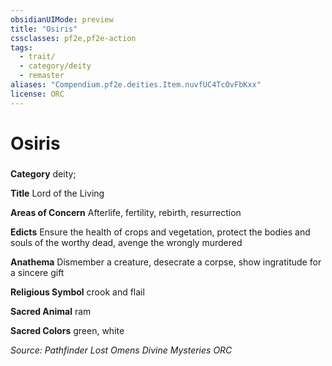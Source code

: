 ```yaml
---
obsidianUIMode: preview
title: "Osiris"
cssclasses: pf2e,pf2e-action
tags:
  - trait/
  - category/deity
  - remaster
aliases: "Compendium.pf2e.deities.Item.nuvfUC4TcOvFbKxx"
license: ORC
---
```

# Osiris

### 

**Category** deity; 




**Title** Lord of the Living

**Areas of Concern** Afterlife, fertility, rebirth, resurrection

**Edicts** Ensure the health of crops and vegetation, protect the bodies and souls of the worthy dead, avenge the wrongly murdered

**Anathema** Dismember a creature, desecrate a corpse, show ingratitude for a sincere gift

**Religious Symbol** crook and flail

**Sacred Animal** ram

**Sacred Colors** green, white

*Source: Pathfinder Lost Omens Divine Mysteries*
*ORC*